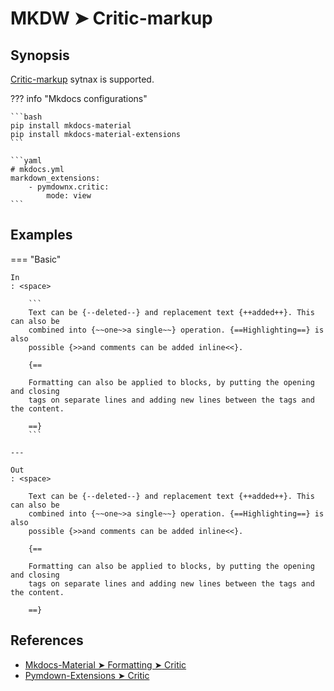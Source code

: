 # MKDW ➤ Critic-markup

## Synopsis

[Critic-markup](http://criticmarkup.com/) sytnax is supported.

??? info "Mkdocs configurations"

    ```bash
    pip install mkdocs-material
    pip install mkdocs-material-extensions
    ```

    ```yaml
    # mkdocs.yml
    markdown_extensions:
        - pymdownx.critic:
            mode: view
    ```

## Examples

=== "Basic"

    In
    : <space>

        ```
        Text can be {​--deleted--} and replacement text {​++added++}. This can also be
        combined into {​~~one~>a single~~} operation. {​==Highlighting==} is also
        possible {​>>and comments can be added inline<<}.

        {​==

        Formatting can also be applied to blocks, by putting the opening and closing
        tags on separate lines and adding new lines between the tags and the content.

        ==}
        ```

    ---

    Out
    : <space>

        Text can be {--deleted--} and replacement text {++added++}. This can also be
        combined into {~~one~>a single~~} operation. {==Highlighting==} is also
        possible {>>and comments can be added inline<<}.

        {==

        Formatting can also be applied to blocks, by putting the opening and closing
        tags on separate lines and adding new lines between the tags and the content.

        ==}

## References

- [Mkdocs-Material ➤ Formatting ➤ Critic](https://squidfunk.github.io/mkdocs-material-insiders/reference/formatting/?h=+mark#critic)
- [Pymdown-Extensions ➤ Critic](https://facelessuser.github.io/pymdown-extensions/extensions/critic/)
